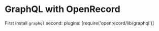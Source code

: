 # GraphQL with OpenRecord

First install `graphql`
second: plugins: [require('openrecord/lib/graphql')]
